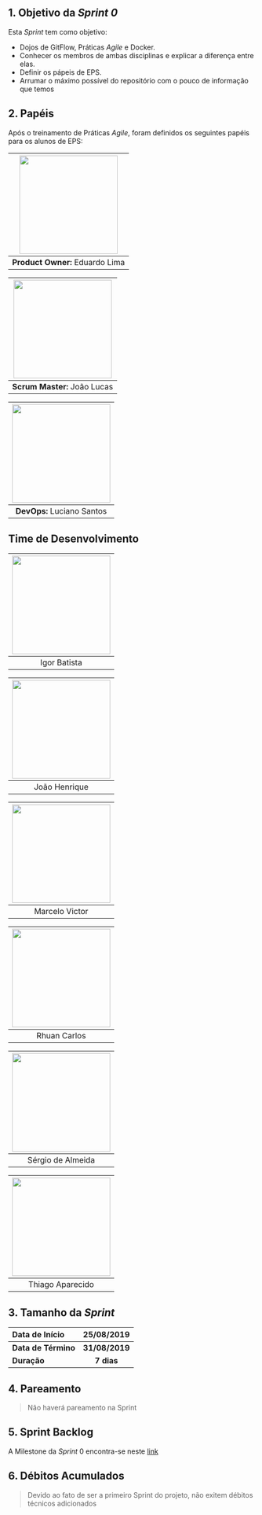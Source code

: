 ## 1. Objetivo da _Sprint 0_

<p align="justify">Esta <i>Sprint</i> tem como objetivo:</p>

- Dojos de GitFlow, Práticas _Agile_ e Docker.
- Conhecer os membros de ambas disciplinas e explicar a diferença entre elas.
- Definir os pápeis de EPS.
- Arrumar o máximo possível do repositório com o pouco de informação que temos

## 2. Papéis

Após o treinamento de Práticas _Agile_, foram definidos os seguintes papéis para os alunos de EPS: </p>

| <img src=" https://i.ibb.co/4gqXmYg/eduardolima.png" width="200" height="200"/>
|:--:|
| **Product Owner:**  Eduardo Lima |

| <img src="https://i.ibb.co/xGd3zdH/joaolucas.png" width="200" height="200"/>
|:--:|
| **Scrum Master:** João Lucas|

| <img src="https://i.ibb.co/NxTMn7m/lucianosantos.png" width="200" height="200"/>
|:--:|
| **DevOps:** Luciano Santos|

## Time de Desenvolvimento

| <img src="https://i.ibb.co/s9Vr8qc/igor.png" width="200" height="200"/>
|:--:|
| Igor Batista |

| <img src="https://i.ibb.co/Wft4bC6/joaohenrique.png" width="200" height="200"/>
|:--:|
| João Henrique |

| <img src="https://i.ibb.co/0X55hLW/marcelo.png" width="200" height="200"/>
|:--:|
| Marcelo Victor |

| <img src="https://i.ibb.co/mhCz5gb/rhuan.png" width="200" height="200"/>
|:--:|
| Rhuan Carlos |

| <img src="https://i.ibb.co/2P6p1Vx/sergio.png" width="200" height="200"/>
|:--:|
| Sérgio de Almeida |

| <img src="https://i.ibb.co/741s3JW/thiago.png" width="200" height="200"/>
|:--:|
| Thiago Aparecido |


## 3. Tamanho da _Sprint_

| Data de Início | 25/08/2019 |
|:--|:--:|
| **Data de Término** | **31/08/2019** |
| **Duração** | **7 dias** |


## 4. Pareamento

> Não haverá pareamento na Sprint


## 5. Sprint Backlog

A Milestone da _Sprint_ 0 encontra-se neste [link](https://github.com/fga-eps-mds/2019.2-ArBC/milestone/1)

## 6. Débitos Acumulados

> Devido ao fato de ser a primeiro Sprint do projeto, não exitem débitos técnicos adicionados
